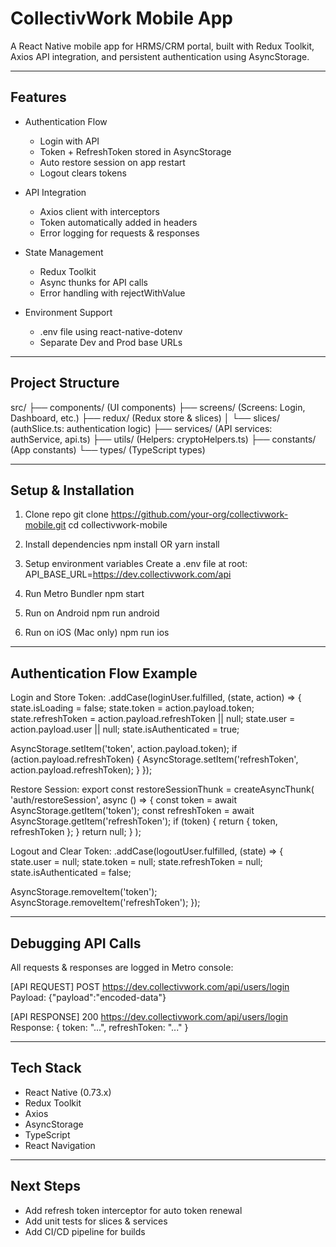 CollectivWork Mobile App
========================

A React Native mobile app for HRMS/CRM portal, built with Redux Toolkit, Axios API integration, and persistent authentication using AsyncStorage.

--------------------------------
Features
--------------------------------
- Authentication Flow
  - Login with API
  - Token + RefreshToken stored in AsyncStorage
  - Auto restore session on app restart
  - Logout clears tokens

- API Integration
  - Axios client with interceptors
  - Token automatically added in headers
  - Error logging for requests & responses

- State Management
  - Redux Toolkit
  - Async thunks for API calls
  - Error handling with rejectWithValue

- Environment Support
  - .env file using react-native-dotenv
  - Separate Dev and Prod base URLs

--------------------------------
Project Structure
--------------------------------
src/
 ├── components/       (UI components)
 ├── screens/          (Screens: Login, Dashboard, etc.)
 ├── redux/            (Redux store & slices)
 │    └── slices/      (authSlice.ts: authentication logic)
 ├── services/         (API services: authService, api.ts)
 ├── utils/            (Helpers: cryptoHelpers.ts)
 ├── constants/        (App constants)
 └── types/            (TypeScript types)

--------------------------------
Setup & Installation
--------------------------------
1. Clone repo
   git clone https://github.com/your-org/collectivwork-mobile.git
   cd collectivwork-mobile

2. Install dependencies
   npm install
   OR
   yarn install

3. Setup environment variables
   Create a .env file at root:
   API_BASE_URL=https://dev.collectivwork.com/api

4. Run Metro Bundler
   npm start

5. Run on Android
   npm run android

6. Run on iOS (Mac only)
   npm run ios

--------------------------------
Authentication Flow Example
--------------------------------
Login and Store Token:
.addCase(loginUser.fulfilled, (state, action) => {
  state.isLoading = false;
  state.token = action.payload.token;
  state.refreshToken = action.payload.refreshToken || null;
  state.user = action.payload.user || null;
  state.isAuthenticated = true;

  AsyncStorage.setItem('token', action.payload.token);
  if (action.payload.refreshToken) {
    AsyncStorage.setItem('refreshToken', action.payload.refreshToken);
  }
});

Restore Session:
export const restoreSessionThunk = createAsyncThunk(
  'auth/restoreSession',
  async () => {
    const token = await AsyncStorage.getItem('token');
    const refreshToken = await AsyncStorage.getItem('refreshToken');
    if (token) {
      return { token, refreshToken };
    }
    return null;
  }
);

Logout and Clear Token:
.addCase(logoutUser.fulfilled, (state) => {
  state.user = null;
  state.token = null;
  state.refreshToken = null;
  state.isAuthenticated = false;

  AsyncStorage.removeItem('token');
  AsyncStorage.removeItem('refreshToken');
});

--------------------------------
Debugging API Calls
--------------------------------
All requests & responses are logged in Metro console:

[API REQUEST] POST https://dev.collectivwork.com/api/users/login
Payload: {"payload":"encoded-data"}

[API RESPONSE] 200 https://dev.collectivwork.com/api/users/login
Response: { token: "...", refreshToken: "..." }

--------------------------------
Tech Stack
--------------------------------
- React Native (0.73.x)
- Redux Toolkit
- Axios
- AsyncStorage
- TypeScript
- React Navigation

--------------------------------
Next Steps
--------------------------------
- Add refresh token interceptor for auto token renewal
- Add unit tests for slices & services
- Add CI/CD pipeline for builds
